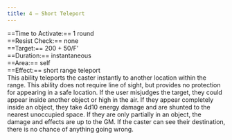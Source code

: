 ```yaml
---
title: 4 – Short Teleport
---
```

==Time to Activate:== 1 round  
==Resist Check:== none  
==Target:== 200 + 50/F’  
==Duration:== instantaneous  
==Area:== self  
==Effect:== short range teleport  
This ability teleports the caster instantly to another location within the range. This ability does not require line of sight, but provides no protection for appearing in a safe location. If the user misjudges the target, they could appear inside another object or high in the air. If they appear completely inside an object, they take 4d10 energy damage and are shunted to the nearest unoccupied space. If they are only partially in an object, the damage and effects are up to the GM. If the caster can see their destination, there is no chance of anything going wrong.  
